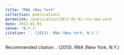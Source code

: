```yaml
---
title: "RNA (New York"
collection: publications
permalink: /publication/2013-01-01-rna-new-york
date: 2013-01-01
venue: 'N.Y.)'
citation: '. (2013). RNA (New York. N.Y.)'
---
```


Recommended citation: . (2013). RNA (New York. N.Y.)